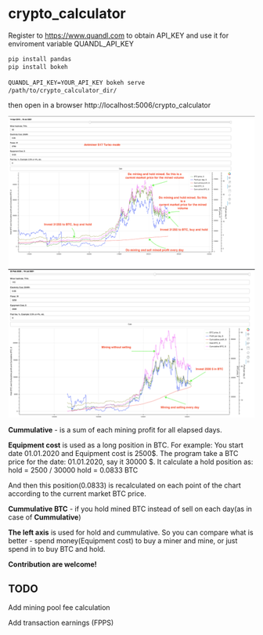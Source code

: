 # crypto_calculator

Register to https://www.quandl.com to obtain API_KEY and use it for enviroment variable QUANDL_API_KEY

    pip install pandas
    pip install bokeh

    QUANDL_API_KEY=YOUR_API_KEY bokeh serve /path/to/crypto_calculator_dir/

then open in a browser
http://localhost:5006/crypto_calculator


![Alt text](demo.png?raw=true "Demo")
![Alt text](demo2.png?raw=true "Demo2")

**Cummulative** - is a sum of each mining profit for all elapsed days.

**Equipment cost** is used as a long position in BTC.
For example:
You start date 01.01.2020 and Equipment cost is 2500$.
The program take a BTC price for the date: 01.01.2020, say it 30000 $.
It calculate a hold position as:
hold = 2500 / 30000
hold = 0.0833 BTC

And then this position(0.0833) is recalculated on each point of the chart according to the current market BTC price.


**Cummulative BTC** - if you hold mined BTC instead of sell on each day(as in case of **Cummulative**)

**The left axis** is used for hold and cummulative. So you can compare what is better - spend money(Equipment cost) to buy a miner and mine, or just spend in to buy BTC and hold.

**Contribution are welcome!**

## TODO

Add mining pool fee calculation

Add transaction earnings (FPPS)
